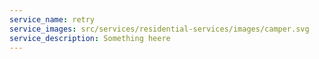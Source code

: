 ```yaml
---
service_name: retry
service_images: src/services/residential-services/images/camper.svg
service_description: Something heere
---
```

